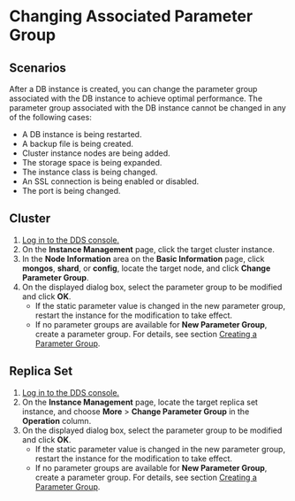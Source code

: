 # Changing Associated Parameter Group<a name="dds_03_0014"></a>

## **Scenarios**<a name="section44721983185853"></a>

After a DB instance is created, you can change the parameter group associated with the DB instance to achieve optimal performance. The parameter group associated with the DB instance cannot be changed in any of the following cases:

-   A DB instance is being restarted.
-   A backup file is being created.
-   Cluster instance nodes are being added.
-   The storage space is being expanded.
-   The instance class is being changed.
-   An SSL connection is being enabled or disabled.
-   The port is being changed.

## Cluster<a name="en-us_topic_0055918187_section58363492163438"></a>

1.  [Log in to the DDS console.](logging-in-to-the-dds-console.md)
2.  On the  **Instance Management**  page, click the target cluster instance.
3.  In the  **Node Information**  area on the  **Basic Information**  page, click  **mongos**,  **shard**, or  **config**, locate the target node, and click  **Change Parameter Group**.
4.  On the displayed dialog box, select the parameter group to be modified and click  **OK**. 
    -   If the static parameter value is changed in the new parameter group, restart the instance for the modification to take effect.
    -   If no parameter groups are available for  **New Parameter Group**, create a parameter group. For details, see section  [Creating a Parameter Group](creating-a-parameter-group.md).


## Replica Set<a name="section8401914192859"></a>

1.  [Log in to the DDS console.](logging-in-to-the-dds-console.md)
2.  On the  **Instance Management**  page, locate the target replica set instance, and choose  **More**  \>  **Change Parameter Group**  in the  **Operation**  column.
3.  On the displayed dialog box, select the parameter group to be modified and click  **OK**.
    -   If the static parameter value is changed in the new parameter group, restart the instance for the modification to take effect.
    -   If no parameter groups are available for  **New Parameter Group**, create a parameter group. For details, see section  [Creating a Parameter Group](creating-a-parameter-group.md).


